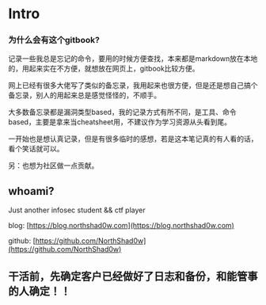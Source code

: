 # Intro

### 为什么会有这个gitbook?

记录一些我总是忘记的命令，要用的时候方便查找，本来都是markdown放在本地的，用起来实在不方便，就想放在网页上，gitbook比较方便。

网上已经有很多大佬写了类似的备忘录，我用起来也很方便，但是还是想自己搞个备忘录，别人的用起来总是感觉怪怪的，不顺手。

大多数备忘录都是漏洞类型based，我的记录方式有所不同，是工具、命令based，主要是拿来当cheatsheet用，不建议作为学习资源从头看到尾。

一开始也是想认真记录，但是有很多临时的感想，若是这本笔记真的有人看的话，看个笑话就可以。

另：也想为社区做一点贡献。

## whoami?

Just another infosec student && ctf player

blog: [https://blog.northshad0w.com](https://blog.northshad0w.com)

github: [https://github.com/NorthShad0w](https://github.com/NorthShad0w)

## 干活前，先确定客户已经做好了日志和备份，和能管事的人确定！！
